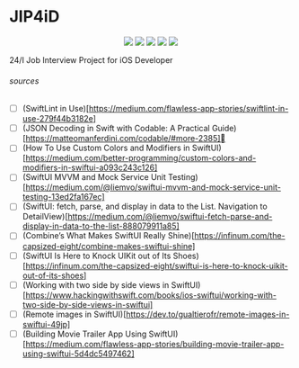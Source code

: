 # JIP4iD

<p align="center">
    <img src="https://img.shields.io/badge/Apple Swift-version 5.1 (swiftlang--1100.0.270.13 clang--1100.0.33.7)-brightgreen.svg" />
    <img src="https://img.shields.io/badge/MacOS Catalina-10.15.3 beta 2 (19D62e)-blue.svg" />
    <img src="https://img.shields.io/badge/Xcode-11.3.1 (19D62e)-brightgreen.svg" />
    <img src="https://img.shields.io/badge/iOS-13.3.1 Beta 2 (17D5044a)-blue.svg" />
    <img src="https://img.shields.io/badge/iPadOS-13.3.1 Beta 2 (17D5044a)-blue.svg" />
</p>


24/I Job Interview Project for iOS Developer

###### sources

- [ ] (SwiftLint in Use)[https://medium.com/flawless-app-stories/swiftlint-in-use-279f44b3182e]
- [ ] (JSON Decoding in Swift with Codable: A Practical Guide)[https://matteomanferdini.com/codable/#more-2385]
- [ ] (How To Use Custom Colors and Modifiers in SwiftUI)[https://medium.com/better-programming/custom-colors-and-modifiers-in-swiftui-a093c243c126]
- [ ] (SwiftUI MVVM and Mock Service Unit Testing)[https://medium.com/@liemvo/swiftui-mvvm-and-mock-service-unit-testing-13ed2fa167ec]
- [ ] (SwiftUI: fetch, parse, and display in data to the List. Navigation to DetailView)[https://medium.com/@liemvo/swiftui-fetch-parse-and-display-in-data-to-the-list-888079911a85]
- [ ] (Combine’s What Makes SwiftUI Really Shine)[https://infinum.com/the-capsized-eight/combine-makes-swiftui-shine]
- [ ] (SwiftUI Is Here to Knock UIKit out of Its Shoes)[https://infinum.com/the-capsized-eight/swiftui-is-here-to-knock-uikit-out-of-its-shoes]
- [ ] (Working with two side by side views in SwiftUI)[https://www.hackingwithswift.com/books/ios-swiftui/working-with-two-side-by-side-views-in-swiftui]
- [ ] (Remote images in SwiftUI)[https://dev.to/gualtierofr/remote-images-in-swiftui-49jp]
- [ ] (Building Movie Trailer App Using SwiftUI)[https://medium.com/flawless-app-stories/building-movie-trailer-app-using-swiftui-5d4dc5497462]
